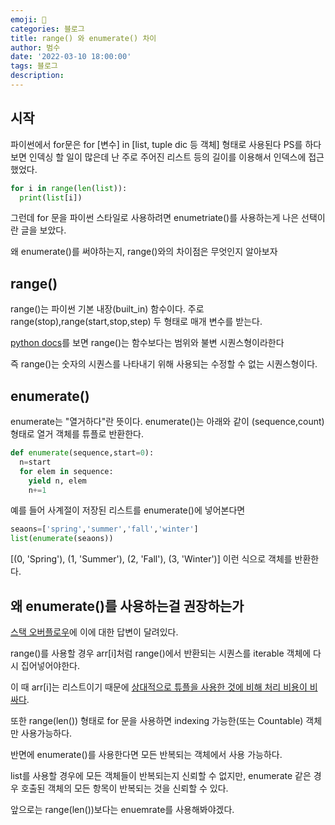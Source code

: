 ```yaml
---
emoji: 🏃
categories: 블로그
title: range() 와 enumerate() 차이 
author: 범수
date: '2022-03-10 18:00:00'
tags: 블로그
description:
---
```

<!-- 
튜토리얼, 하우 투 가이드, 설명 ,레퍼런스 
https://documentation.divio.com/tutorials/
-->
## 시작

파이썬에서 for문은 for [변수] in [list, tuple dic 등 객체] 형태로 사용된다
PS를 하다보면 인덱싱 할 일이 많은데 난 주로 주어진 리스트 등의 길이를 이용해서 인덱스에 접근했었다.

```python
for i in range(len(list)):
  print(list[i])
```

그런데 for 문을 파이썬 스타일로 사용하려면 enumetriate()를 사용하는게 나은 선택이란 글을 보았다.

왜 enumerate()를 써야하는지, range()와의 차이점은 무엇인지 알아보자

## range()

range()는 파이썬 기본 내장(built_in) 함수이다.
주로 range(stop),range(start,stop,step) 두 형태로 매개 변수를 받는다.

[python docs](https://docs.python.org/ko/3/library/functions.html#func-range)를 보면 range()는 함수보다는 범위와 불변 시퀀스형이라한다

즉 range()는 숫자의 시퀀스를 나타내기 위해 사용되는 수정할 수 없는 시퀀스형이다.

## enumerate()

enumerate는 "열거하다"란 뜻이다. 
enumerate()는 아래와 같이 (sequence,count) 형태로 열거 객체를 튜플로 반환한다.

```python
def enumerate(sequence,start=0):
  n=start
  for elem in sequence:
    yield n, elem
    n+=1
```

예를 들어 사계절이 저장된 리스트를 enumerate()에 넣어본다면

```python
seaons=['spring','summer','fall','winter']
list(enumerate(seaons))
```

[(0, 'Spring'), (1, 'Summer'), (2, 'Fall'), (3, 'Winter')] 이런 식으로 객체를 반환한다.

## 왜 enumerate()를 사용하는걸 권장하는가

[스택 오버플로우](https://stackoverflow.com/questions/24150762/pythonic-range-vs-enumerate-in-python-for-loop)에 이에 대한 답변이 달려있다.

range()를 사용할 경우 arr[i]처럼 range()에서 반환되는 시퀀스를 iterable 객체에 다시 집어넣어야한다.

이 때 arr[i]는 리스트이기 때문에 [상대적으로 튜플을 사용한 것에 비해 처리 비용이 비싸다](https://learnbatta.com/blog/why-tuple-is-faster-than-list-in-python-22/).

또한 range(len()) 형태로 for 문을 사용하면 indexing 가능한(또는 Countable) 객체만 사용가능하다.

반면에 enumerate()를 사용한다면 모든 반복되는 객체에서 사용 가능하다.

list를 사용할 경우에 모든 객체들이 반복되는지 신뢰할 수 없지만, enumerate 같은 경우 호출된 객체의 모든 항목이 반복되는 것을 신뢰할 수 있다.

앞으로는 range(len())보다는 enuemrate를 사용해봐야겠다.


